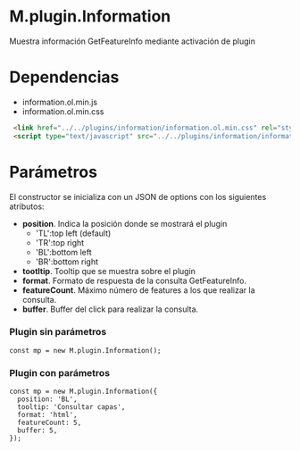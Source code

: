 # M.plugin.Information

Muestra información GetFeatureInfo mediante activación de plugin

# Dependencias

- information.ol.min.js
- information.ol.min.css


```html
 <link href="../../plugins/information/information.ol.min.css" rel="stylesheet" />
 <script type="text/javascript" src="../../plugins/information/information.ol.min.js"></script>
```


# Parámetros

El constructor se inicializa con un JSON de options con los siguientes atributos:


- **position**. Indica la posición donde se mostrará el plugin
  - 'TL':top left (default)
  - 'TR':top right
  - 'BL':bottom left
  - 'BR':bottom right
- **tootltip**. Tooltip que se muestra sobre el plugin
- **format**. Formato de respuesta de la consulta GetFeatureInfo.
- **featureCount**. Máximo número de features a los que realizar la consulta.
- **buffer**. Buffer del click para realizar la consulta.

### Plugin sin parámetros

```
const mp = new M.plugin.Information();
```
### Plugin con parámetros

```
const mp = new M.plugin.Information({
  position: 'BL',
  tooltip: 'Consultar capas',
  format: 'html',
  featureCount: 5,
  buffer: 5,
});
```
